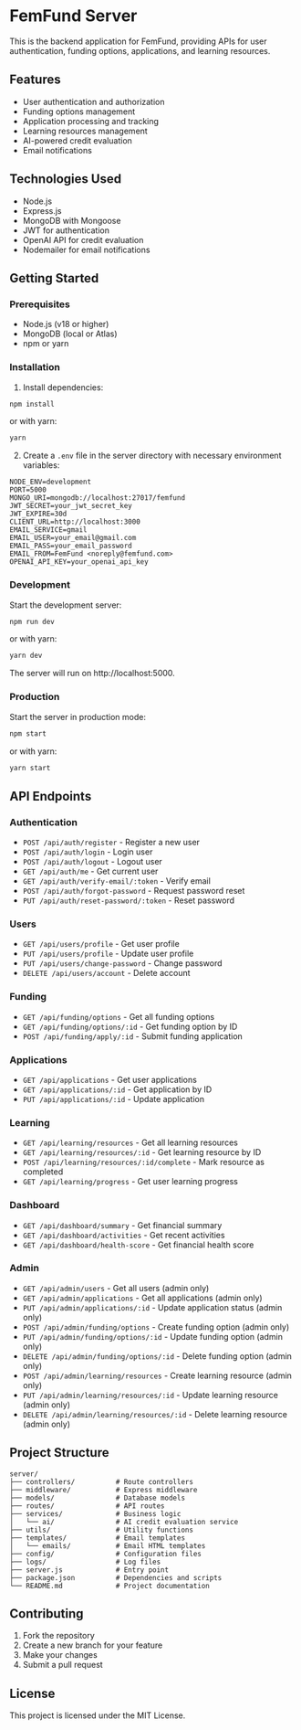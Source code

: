 # FemFund Server

This is the backend application for FemFund, providing APIs for user authentication, funding options, applications, and learning resources.

## Features

- User authentication and authorization
- Funding options management
- Application processing and tracking
- Learning resources management
- AI-powered credit evaluation
- Email notifications

## Technologies Used

- Node.js
- Express.js
- MongoDB with Mongoose
- JWT for authentication
- OpenAI API for credit evaluation
- Nodemailer for email notifications

## Getting Started

### Prerequisites

- Node.js (v18 or higher)
- MongoDB (local or Atlas)
- npm or yarn

### Installation

1. Install dependencies:

```bash
npm install
```

or with yarn:

```bash
yarn
```

2. Create a `.env` file in the server directory with necessary environment variables:

```
NODE_ENV=development
PORT=5000
MONGO_URI=mongodb://localhost:27017/femfund
JWT_SECRET=your_jwt_secret_key
JWT_EXPIRE=30d
CLIENT_URL=http://localhost:3000
EMAIL_SERVICE=gmail
EMAIL_USER=your_email@gmail.com
EMAIL_PASS=your_email_password
EMAIL_FROM=FemFund <noreply@femfund.com>
OPENAI_API_KEY=your_openai_api_key
```

### Development

Start the development server:

```bash
npm run dev
```

or with yarn:

```bash
yarn dev
```

The server will run on http://localhost:5000.

### Production

Start the server in production mode:

```bash
npm start
```

or with yarn:

```bash
yarn start
```

## API Endpoints

### Authentication

- `POST /api/auth/register` - Register a new user
- `POST /api/auth/login` - Login user
- `POST /api/auth/logout` - Logout user
- `GET /api/auth/me` - Get current user
- `GET /api/auth/verify-email/:token` - Verify email
- `POST /api/auth/forgot-password` - Request password reset
- `PUT /api/auth/reset-password/:token` - Reset password

### Users

- `GET /api/users/profile` - Get user profile
- `PUT /api/users/profile` - Update user profile
- `PUT /api/users/change-password` - Change password
- `DELETE /api/users/account` - Delete account

### Funding

- `GET /api/funding/options` - Get all funding options
- `GET /api/funding/options/:id` - Get funding option by ID
- `POST /api/funding/apply/:id` - Submit funding application

### Applications

- `GET /api/applications` - Get user applications
- `GET /api/applications/:id` - Get application by ID
- `PUT /api/applications/:id` - Update application

### Learning

- `GET /api/learning/resources` - Get all learning resources
- `GET /api/learning/resources/:id` - Get learning resource by ID
- `POST /api/learning/resources/:id/complete` - Mark resource as completed
- `GET /api/learning/progress` - Get user learning progress

### Dashboard

- `GET /api/dashboard/summary` - Get financial summary
- `GET /api/dashboard/activities` - Get recent activities
- `GET /api/dashboard/health-score` - Get financial health score

### Admin

- `GET /api/admin/users` - Get all users (admin only)
- `GET /api/admin/applications` - Get all applications (admin only)
- `PUT /api/admin/applications/:id` - Update application status (admin only)
- `POST /api/admin/funding/options` - Create funding option (admin only)
- `PUT /api/admin/funding/options/:id` - Update funding option (admin only)
- `DELETE /api/admin/funding/options/:id` - Delete funding option (admin only)
- `POST /api/admin/learning/resources` - Create learning resource (admin only)
- `PUT /api/admin/learning/resources/:id` - Update learning resource (admin only)
- `DELETE /api/admin/learning/resources/:id` - Delete learning resource (admin only)

## Project Structure

```
server/
├── controllers/          # Route controllers
├── middleware/           # Express middleware
├── models/               # Database models
├── routes/               # API routes
├── services/             # Business logic
│   └── ai/               # AI credit evaluation service
├── utils/                # Utility functions
├── templates/            # Email templates
│   └── emails/           # Email HTML templates
├── config/               # Configuration files
├── logs/                 # Log files
├── server.js             # Entry point
├── package.json          # Dependencies and scripts
└── README.md             # Project documentation
```

## Contributing

1. Fork the repository
2. Create a new branch for your feature
3. Make your changes
4. Submit a pull request

## License

This project is licensed under the MIT License.